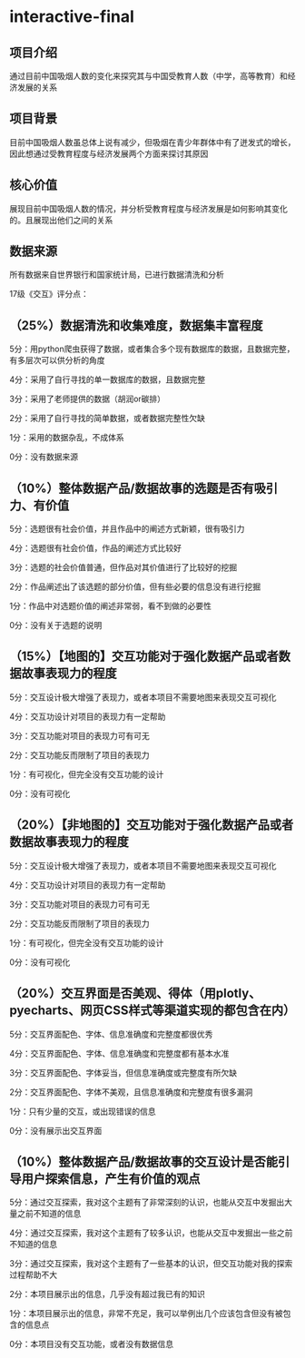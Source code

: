 # interactive-final

## 项目介绍

通过目前中国吸烟人数的变化来探究其与中国受教育人数（中学，高等教育）和经济发展的关系

## 项目背景

目前中国吸烟人数虽总体上说有减少，但吸烟在青少年群体中有了迸发式的增长，因此想通过受教育程度与经济发展两个方面来探讨其原因

## 核心价值

展现目前中国吸烟人数的情况，并分析受教育程度与经济发展是如何影响其变化的。且展现出他们之间的关系

## 数据来源

所有数据来自世界银行和国家统计局，已进行数据清洗和分析

17级《交互》评分点：

## （25%）数据清洗和收集难度，数据集丰富程度

5分：用python爬虫获得了数据，或者集合多个现有数据库的数据，且数据完整，有多层次可以供分析的角度

4分：采用了自行寻找的单一数据库的数据，且数据完整

3分：采用了老师提供的数据（胡润or碳排）

2分：采用了自行寻找的简单数据，或者数据完整性欠缺

1分：采用的数据杂乱，不成体系

0分：没有数据来源

## （10%）整体数据产品/数据故事的选题是否有吸引力、有价值

5分：选题很有社会价值，并且作品中的阐述方式新颖，很有吸引力

4分：选题很有社会价值，作品的阐述方式比较好

3分：选题的社会价值普通，但作品对其价值进行了比较好的挖掘

2分：作品阐述出了该选题的部分价值，但有些必要的信息没有进行挖掘

1分：作品中对选题价值的阐述非常弱，看不到做的必要性

0分：没有关于选题的说明

## （15%）【地图的】交互功能对于强化数据产品或者数据故事表现力的程度

5分：交互设计极大增强了表现力，或者本项目不需要地图来表现交互可视化

4分：交互功设计对项目的表现力有一定帮助

3分：交互功能对项目的表现力可有可无

2分：交互功能反而限制了项目的表现力

1分：有可视化，但完全没有交互功能的设计

0分：没有可视化

## （20%）【非地图的】交互功能对于强化数据产品或者数据故事表现力的程度

5分：交互设计极大增强了表现力，或者本项目不需要地图来表现交互可视化

4分：交互功设计对项目的表现力有一定帮助

3分：交互功能对项目的表现力可有可无

2分：交互功能反而限制了项目的表现力

1分：有可视化，但完全没有交互功能的设计

0分：没有可视化

## （20%）交互界面是否美观、得体（用plotly、pyecharts、网页CSS样式等渠道实现的都包含在内）

5分：交互界面配色、字体、信息准确度和完整度都很优秀

4分：交互界面配色、字体、信息准确度和完整度都有基本水准

3分：交互界面配色、字体妥当，但信息准确度或完整度有所欠缺

2分：交互界面配色、字体不美观，且信息准确度和完整度有很多漏洞

1分：只有少量的交互，或出现错误的信息

0分：没有展示出交互界面

## （10%）整体数据产品/数据故事的交互设计是否能引导用户探索信息，产生有价值的观点

5分：通过交互探索，我对这个主题有了非常深刻的认识，也能从交互中发掘出大量之前不知道的信息

4分：通过交互探索，我对这个主题有了较多认识，也能从交互中发掘出一些之前不知道的信息

3分：通过交互探索，我对这个主题有了一些基本的认识，但交互功能对我的探索过程帮助不大

2分：本项目展示出的信息，几乎没有超过我已有的知识

1分：本项目展示出的信息，非常不充足，我可以举例出几个应该包含但没有被包含的信息点

0分：本项目没有交互功能，或者没有数据信息
